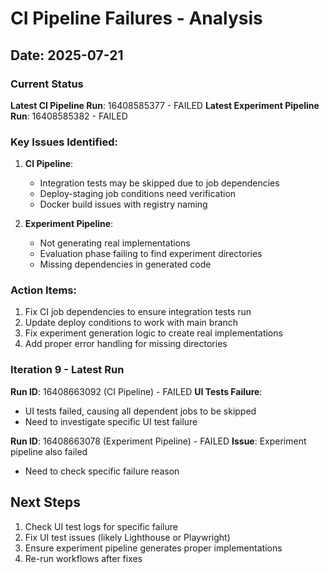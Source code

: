 # CI Pipeline Failures - Analysis

## Date: 2025-07-21

### Current Status

**Latest CI Pipeline Run**: 16408585377 - FAILED
**Latest Experiment Pipeline Run**: 16408585382 - FAILED

### Key Issues Identified:

1. **CI Pipeline**:
   - Integration tests may be skipped due to job dependencies
   - Deploy-staging job conditions need verification
   - Docker build issues with registry naming

2. **Experiment Pipeline**:
   - Not generating real implementations
   - Evaluation phase failing to find experiment directories
   - Missing dependencies in generated code

### Action Items:

1. Fix CI job dependencies to ensure integration tests run
2. Update deploy conditions to work with main branch
3. Fix experiment generation logic to create real implementations
4. Add proper error handling for missing directories

### Iteration 9 - Latest Run

**Run ID**: 16408663092 (CI Pipeline) - FAILED
**UI Tests Failure**:
- UI tests failed, causing all dependent jobs to be skipped
- Need to investigate specific UI test failure

**Run ID**: 16408663078 (Experiment Pipeline) - FAILED
**Issue**: Experiment pipeline also failed
- Need to check specific failure reason

## Next Steps

1. Check UI test logs for specific failure
2. Fix UI test issues (likely Lighthouse or Playwright)
3. Ensure experiment pipeline generates proper implementations
4. Re-run workflows after fixes

